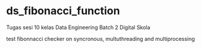 # ds_fibonacci_function
Tugas sesi 10 kelas Data Engineering Batch 2 Digital Skola

test fibonnacci checker on syncronous, multuthreading and multiprocessing
